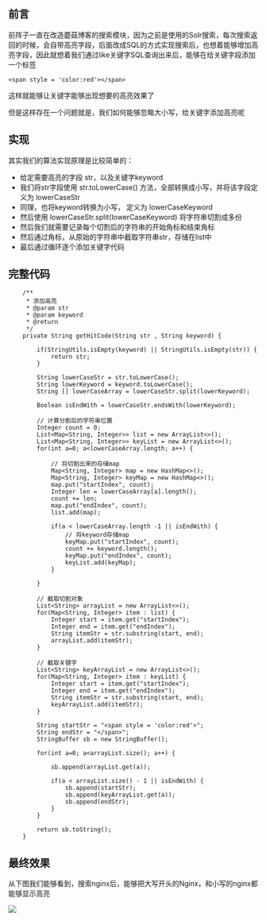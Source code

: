 前言
--

前阵子一直在改造蘑菇博客的搜索模块，因为之前是使用的Solr搜索，每次搜索返回的时候，会自带高亮字段，后面改成SQL的方式实现搜索后，也想着能够增加高亮字段，因此就想着我们通过like关键字SQL查询出来后，能够在给关键字段添加一个标签

    <span style = 'color:red'></span>

这样就能够让关键字能够出现想要的高亮效果了

但是这样存在一个问题就是，我们如何能够忽略大小写，给关键字添加高亮呢

实现
--

其实我们的算法实现原理是比较简单的：

*   给定需要高亮的字段 str，以及关键字keyword
*   我们将str字段使用 str.toLowerCase() 方法，全部转换成小写，并将该字段定义为 lowerCaseStr
*   同理，也将keyword转换为小写， 定义为 lowerCaseKeyword
*   然后使用 lowerCaseStr.split(lowerCaseKeyword) 将字符串切割成多份
*   然后我们就需要记录每个切割后的字符串的开始角标和结束角标
*   然后通过角标，从原始的字符串中截取字符串str，存储在list中
*   最后通过循环逐个添加关键字代码

完整代码
----

        /**
         * 添加高亮
         * @param str
         * @param keyword
         * @return
         */
        private String getHitCode(String str , String keyword) {
    
            if(StringUtils.isEmpty(keyword) || StringUtils.isEmpty(str)) {
                return str;
            }
    
            String lowerCaseStr = str.toLowerCase();
            String lowerKeyword = keyword.toLowerCase();
            String [] lowerCaseArray = lowerCaseStr.split(lowerKeyword);
    
            Boolean isEndWith = lowerCaseStr.endsWith(lowerKeyword);
    
            // 计算分割后的字符串位置
            Integer count = 0;
            List<Map<String, Integer>> list = new ArrayList<>();
            List<Map<String, Integer>> keyList = new ArrayList<>();
            for(int a=0; a<lowerCaseArray.length; a++) {
    
                // 将切割出来的存储map
                Map<String, Integer> map = new HashMap<>();
                Map<String, Integer> keyMap = new HashMap<>();
                map.put("startIndex", count);
                Integer len = lowerCaseArray[a].length();
                count += len;
                map.put("endIndex", count);
                list.add(map);
    
                if(a < lowerCaseArray.length -1 || isEndWith) {
                    // 将keyword存储map
                    keyMap.put("startIndex", count);
                    count += keyword.length();
                    keyMap.put("endIndex", count);
                    keyList.add(keyMap);
                }
    
            }
    
            // 截取切割对象
            List<String> arrayList = new ArrayList<>();
            for(Map<String, Integer> item : list) {
                Integer start = item.get("startIndex");
                Integer end = item.get("endIndex");
                String itemStr = str.substring(start, end);
                arrayList.add(itemStr);
            }
    
            // 截取关键字
            List<String> keyArrayList = new ArrayList<>();
            for(Map<String, Integer> item : keyList) {
                Integer start = item.get("startIndex");
                Integer end = item.get("endIndex");
                String itemStr = str.substring(start, end);
                keyArrayList.add(itemStr);
            }
    
            String startStr = "<span style = 'color:red'>";
            String endStr = "</span>";
            StringBuffer sb = new StringBuffer();
    
            for(int a=0; a<arrayList.size(); a++) {
    
                sb.append(arrayList.get(a));
    
                if(a < arrayList.size() - 1 || isEndWith) {
                    sb.append(startStr);
                    sb.append(keyArrayList.get(a));
                    sb.append(endStr);
                }
            }
    
            return sb.toString();
        }

最终效果
----

从下图我们能够看到，搜索nginx后，能够把大写开头的Nginx，和小写的nginx都能够显示高亮

![](http://image.moguit.cn/98a2a223f0334e67a68dfbea88d8810c)
